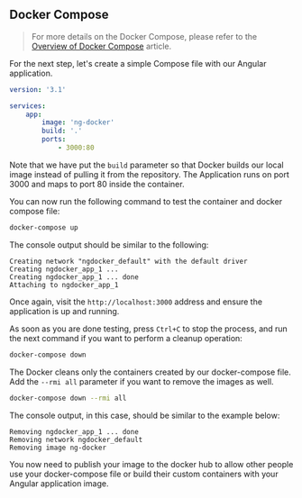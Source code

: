 ## Docker Compose

> For more details on the Docker Compose,
> please refer to the [Overview of Docker Compose](https://docs.docker.com/compose/) article.

For the next step, let's create a simple Compose file with our Angular application.

```yml
version: '3.1'

services:
    app:
        image: 'ng-docker'
        build: '.'
        ports:
            - 3000:80
```

Note that we have put the `build` parameter so that Docker builds our local image instead of pulling it from the repository.
The Application runs on port 3000 and maps to port 80 inside the container.

You can now run the following command to test the container and docker compose file:

```sh
docker-compose up
```

The console output should be similar to the following:

```text
Creating network "ngdocker_default" with the default driver
Creating ngdocker_app_1 ...
Creating ngdocker_app_1 ... done
Attaching to ngdocker_app_1
```

Once again, visit the `http://localhost:3000` address and ensure the application is up and running.

As soon as you are done testing, press `Ctrl+C` to stop the process,
and run the next command if you want to perform a cleanup operation:

```sh
docker-compose down
```

The Docker cleans only the containers created by our docker-compose file.
Add the `--rmi all` parameter if you want to remove the images as well.

```sh
docker-compose down --rmi all
```

The console output, in this case, should be similar to the example below:

```text
Removing ngdocker_app_1 ... done
Removing network ngdocker_default
Removing image ng-docker
```

You now need to publish your image to the docker hub to allow other people use your docker-compose file
or build their custom containers with your Angular application image.
